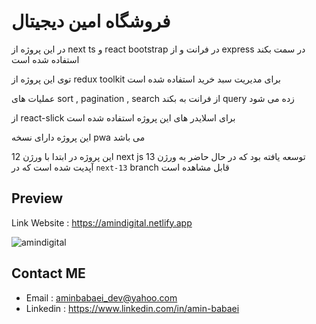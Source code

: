 # فروشگاه امین دیجیتال

در این پروژه از next ts و react bootstrap در فرانت و از express در سمت بکند استفاده شده است

توی این پروژه از redux toolkit برای مدیریت سبد خرید استفاده شده است

عملیات های sort , pagination , search از فرانت به بکند query زده می شود

از react-slick برای اسلایدر های این پروژه استفاده شده است

این پروژه دارای نسخه pwa می باشد

این پروژه در ابتدا با ورژن 12 next js توسعه یافته بود که در حال حاضر به ورژن 13 آپدیت شده است که در `next-13` branch قابل مشاهده است

## Preview

Link Website : https://amindigital.netlify.app

![amindigital](https://github.com/amin-babaei/amindigital/assets/96679661/cd04a5b7-f72a-438e-a1fc-2b30a73364b5)


## Contact ME

- Email : [aminbabaei_dev@yahoo.com](mailto:aminbabaei_dev@yahoo.com)
- Linkedin : https://www.linkedin.com/in/amin-babaei
